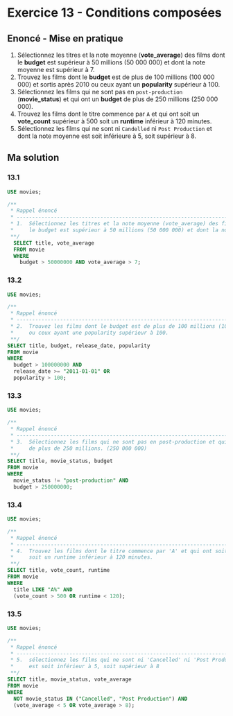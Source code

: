 # Exercice 13 - Conditions composées

## Enoncé - Mise en pratique

1.  Sélectionnez les titres et la note moyenne (**vote_average**) des films dont le **budget** est supérieur à 50 millions (50 000 000) et dont la note moyenne est supérieur à 7.
2.  Trouvez les films dont le **budget** est de plus de 100 millions (100 000 000) et sortis après 2010 ou ceux ayant un **popularity** supérieur à 100.
3.  Sélectionnez les films qui ne sont pas en `post-production` (**movie_status**) et qui ont un **budget** de plus de 250 millions (250 000 000).
4.  Trouvez les films dont le titre commence par `A` et qui ont soit un **vote_count** supérieur à 500 soit un **runtime** inférieur à 120 minutes.
5.  Sélectionnez les films qui ne sont ni `Candelled` ni `Post Production` et dont la note moyenne est soit inférieure à 5, soit supérieur à 8.

## Ma solution

### 13.1

```sql
USE movies;

/**
 * Rappel énoncé
 * ------------------------------------------------------------------------------------------------------
 * 1.  Sélectionnez les titres et la note moyenne (vote_average) des films dont
 *     le budget est supérieur à 50 millions (50 000 000) et dont la note moyenne est supérieur à 7.
 **/
  SELECT title, vote_average
  FROM movie
  WHERE
    budget > 50000000 AND vote_average > 7;
```

### 13.2

```sql
USE movies;

/**
 * Rappel énoncé
 * ------------------------------------------------------------------------------------------------------
 * 2.  Trouvez les films dont le budget est de plus de 100 millions (100 000 000) et sortis après 2010
 *     ou ceux ayant une popularity supérieur à 100.
 **/
SELECT title, budget, release_date, popularity
FROM movie
WHERE
  budget > 100000000 AND
  release_date >= "2011-01-01" OR
  popularity > 100;
```

### 13.3

```sql
USE movies;

/**
 * Rappel énoncé
 * ------------------------------------------------------------------------------------------------------
 * 3.  Sélectionnez les films qui ne sont pas en post-production et qui ont un budget
 *     de plus de 250 millions. (250 000 000)
 **/
SELECT title, movie_status, budget
FROM movie
WHERE
  movie_status != "post-production" AND
  budget > 250000000;
```

### 13.4

```sql
USE movies;

/**
 * Rappel énoncé
 * ------------------------------------------------------------------------------------------------------
 * 4.  Trouvez les films dont le titre commence par 'A' et qui ont soit un vote_count supérieur à 500
 *     soit un runtime inférieur à 120 minutes.
 **/
SELECT title, vote_count, runtime
FROM movie
WHERE
  title LIKE "A%" AND
  (vote_count > 500 OR runtime < 120);
```

### 13.5

```sql
USE movies;

/**
 * Rappel énoncé
 * ------------------------------------------------------------------------------------------------------
 * 5.  sélectionnez les films qui ne sont ni 'Cancelled' ni 'Post Production' et dont la note moyenne
 *     est soit inférieur à 5, soit supérieur à 8
 **/
SELECT title, movie_status, vote_average
FROM movie
WHERE
  NOT movie_status IN ("Cancelled", "Post Production") AND
  (vote_average < 5 OR vote_average > 8);
```
